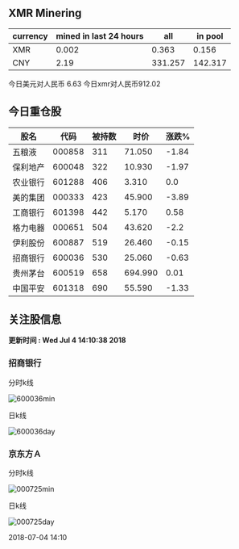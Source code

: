 ## XMR Minering

|currency|mined in last 24 hours|all|in pool|
|---|---|---|---|
|XMR|0.002|0.363|0.156|
|CNY|2.19|331.257|142.317|

今日美元对人民币 6.63	今日xmr对人民币912.02


## 今日重仓股 

|股名|代码|被持数|时价|涨跌%|
|---|---|---|---|---|
|五粮液|000858|311|71.050|-1.84|
|保利地产|600048|322|10.930|-1.97|
|农业银行|601288|406|3.310|0.0|
|美的集团|000333|423|45.900|-3.89|
|工商银行|601398|442|5.170|0.58|
|格力电器|000651|504|43.620|-2.2|
|伊利股份|600887|519|26.460|-0.15|
|招商银行|600036|530|25.060|-0.63|
|贵州茅台|600519|658|694.990|0.01|
|中国平安|601318|690|55.590|-1.33|

## 关注股信息
**更新时间 : Wed Jul  4 14:10:38 2018**
### 招商银行 
分时k线

![600036min](http://image.sinajs.cn/newchart/min/n/sh600036.gif)

日k线

![600036day](http://image.sinajs.cn/newchart/daily/n/sh600036.gif)

### 京东方Ａ 
分时k线

![000725min](http://image.sinajs.cn/newchart/min/n/sz000725.gif)

日k线

![000725day](http://image.sinajs.cn/newchart/daily/n/sz000725.gif)

2018-07-04 14:10